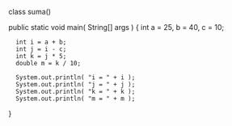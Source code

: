 class  suma()
 
   public static void main( String[] args ) {
      int a = 25, b = 40, c = 10;
 
      int i = a + b;
      int j = i - c;
      int k = j * 5;
      double m = k / 10;

      System.out.println( "i = " + i );
      System.out.println( "j = " + j );
      System.out.println( "k = " + k );
      System.out.println( "m = " + m );
   }
   
